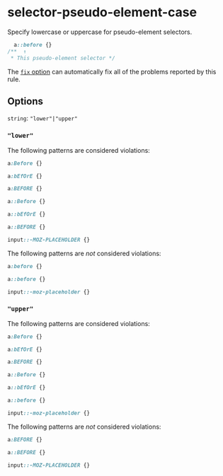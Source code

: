 # selector-pseudo-element-case

Specify lowercase or uppercase for pseudo-element selectors.

```css
  a::before {}
/**  ↑
 * This pseudo-element selector */
```

The [`fix` option](../../../docs/user-guide/usage/options.md#fix) can automatically fix all of the problems reported by this rule.

## Options

`string`: `"lower"|"upper"`

### `"lower"`

The following patterns are considered violations:

```css
a:Before {}
```

```css
a:bEfOrE {}
```

```css
a:BEFORE {}
```

```css
a::Before {}
```

```css
a::bEfOrE {}
```

```css
a::BEFORE {}
```

```css
input::-MOZ-PLACEHOLDER {}
```

The following patterns are *not* considered violations:

```css
a:before {}
```

```css
a::before {}
```

```css
input::-moz-placeholder {}
```

### `"upper"`

The following patterns are considered violations:

```css
a:Before {}
```

```css
a:bEfOrE {}
```

```css
a:BEFORE {}
```

```css
a::Before {}
```

```css
a::bEfOrE {}
```

```css
a::before {}
```

```css
input::-moz-placeholder {}
```

The following patterns are *not* considered violations:

```css
a:BEFORE {}
```

```css
a::BEFORE {}
```

```css
input::-MOZ-PLACEHOLDER {}
```
